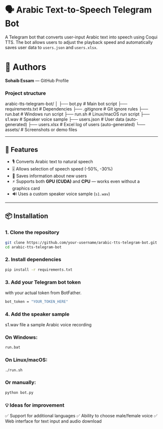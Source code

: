 # 🗣️ Arabic Text-to-Speech Telegram Bot

A Telegram bot that converts user-input Arabic text into speech using Coqui TTS. The bot allows users to adjust the playback speed and automatically saves user data to `users.json` and `users.xlsx`.

# 🤝 Authors
**Sohaib Essam** — GitHub Profile

### Project structure
arabic-tts-telegram-bot/
│
├── bot.py                # Main bot script
├── requirements.txt      # Dependencies
├── .gitignore            # Git ignore rules
├── run.bat               # Windows run script
├── run.sh                # Linux/macOS run script
├── s1.wav                # Speaker voice sample
├── users.json            # User data (auto-generated)
├── users.xlsx            # Excel log of users (auto-generated)
└── assets/               # Screenshots or demo files

---

## 🚀 Features

- 🎙️ Converts Arabic text to natural speech  
- 🎚️ Allows selection of speech speed (-50%, -30%)  
- 💾 Saves information about new users  
- ⚡ Supports both **GPU (CUDA)** and **CPU** — works even without a graphics card  
- 🔊 Uses a custom speaker voice sample (`s1.wav`)  

---

## 📦 Installation

### 1. Clone the repository

```bash
git clone https://github.com/your-username/arabic-tts-telegram-bot.git
cd arabic-tts-telegram-bot

```

### 2. Install dependencies

```bash
pip install -r requirements.txt

```

### 3. Add your Telegram bot token

with your actual token from BotFather.

```bash
bot_token = "YOUR_TOKEN_HERE"
```
### 4. Add the speaker sample 

s1.wav file
a sample Arabic voice recording


### On Windows:
```bash
run.bat
```
### On Linux/macOS:
```bash
./run.sh
```
### Or manually:
```bash
python bot.py
```



### 💡 Ideas for improvement

✅ Support for additional languages
✅ Ability to choose male/female voice
✅ Web interface for text input and audio download